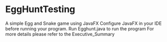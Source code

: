 # EggHuntTesting
A simple Egg and Snake game using JavaFX
Configure JavaFX in your IDE before running your program.
Run Egghunt.java to run the program
For more details please refer to the Executive_Summary
